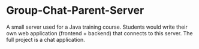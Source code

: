 # Group-Chat-Parent-Server

A small server used for a Java training course. Students would write their own web application (frontend + backend) that connects to this server.
The full project is a chat application.
